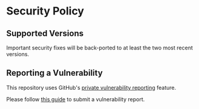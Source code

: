 # Security Policy

## Supported Versions

Important security fixes will be back-ported to at least the two most recent versions.

## Reporting a Vulnerability

This repository uses GitHub's [private vulnerability reporting](https://docs.github.com/en/code-security/security-advisories/guidance-on-reporting-and-writing-information-about-vulnerabilities/privately-reporting-a-security-vulnerability) feature.

Please follow [this guide](https://docs.github.com/en/code-security/security-advisories/guidance-on-reporting-and-writing-information-about-vulnerabilities/privately-reporting-a-security-vulnerability#privately-reporting-a-security-vulnerability) to submit a vulnerability report.
